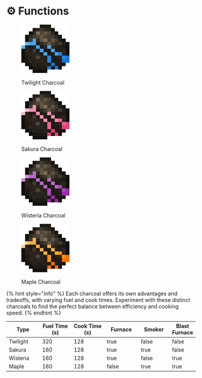 # ⚙️ Functions



<div align="left">

<figure><img src="../../.gitbook/assets/pixil-frame-0 (7).png" alt="Twilight Charcoal"><figcaption><p>Twilight Charcoal</p></figcaption></figure>

 

<figure><img src="../../.gitbook/assets/pixil-frame-0 (10).png" alt="Sakura Charcoal"><figcaption><p>Sakura Charcoal</p></figcaption></figure>

 

<figure><img src="../../.gitbook/assets/pixil-frame-0 (9).png" alt="Wisteria Charcoal"><figcaption><p>Wisteria Charcoal</p></figcaption></figure>

 

<figure><img src="../../.gitbook/assets/pixil-frame-0 (8).png" alt="Maple Charcoal"><figcaption><p>Maple Charcoal</p></figcaption></figure>

</div>

{% hint style="info" %}
Each charcoal offers its own advantages and tradeoffs, with varying fuel and cook times. Experiment with these distinct charcoals to find the perfect balance between efficiency and cooking speed.
{% endhint %}

<table><thead><tr><th width="110">Type</th><th width="132">Fuel Time (s)</th><th width="141">Cook Time (s)</th><th width="113" data-type="checkbox">Furnace</th><th width="98" data-type="checkbox">Smoker</th><th data-type="checkbox">Blast Furnace</th></tr></thead><tbody><tr><td>Twilight</td><td>320</td><td>128</td><td>true</td><td>false</td><td>false</td></tr><tr><td>Sakura</td><td>160</td><td>128</td><td>true</td><td>true</td><td>false</td></tr><tr><td>Wisteria</td><td>160</td><td>128</td><td>true</td><td>false</td><td>true</td></tr><tr><td>Maple</td><td>160</td><td>128</td><td>false</td><td>true</td><td>true</td></tr></tbody></table>
